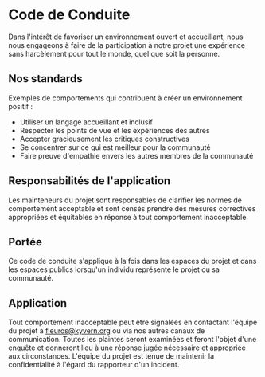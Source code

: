 # Code de Conduite

Dans l'intérêt de favoriser un environnement ouvert et accueillant, nous nous engageons à faire de la participation à notre projet une expérience sans harcèlement pour tout le monde, quel que soit la personne.

## Nos standards

Exemples de comportements qui contribuent à créer un environnement positif :

* Utiliser un langage accueillant et inclusif
* Respecter les points de vue et les expériences des autres
* Accepter gracieusement les critiques constructives
* Se concentrer sur ce qui est meilleur pour la communauté
* Faire preuve d'empathie envers les autres membres de la communauté

## Responsabilités de l'application

Les mainteneurs du projet sont responsables de clarifier les normes de comportement acceptable et sont censés prendre des mesures correctives appropriées et équitables en réponse à tout comportement inacceptable.

## Portée

Ce code de conduite s'applique à la fois dans les espaces du projet et dans les espaces publics lorsqu'un individu représente le projet ou sa communauté.

## Application

Tout comportement inacceptable peut être signalées en contactant l'équipe du projet à fleuros@kyvern.org ou via nos autres canaux de communication. Toutes les plaintes seront examinées et feront l'objet d'une enquête et donneront lieu à une réponse jugée nécessaire et appropriée aux circonstances. L'équipe du projet est tenue de maintenir la confidentialité à l'égard du rapporteur d'un incident.
